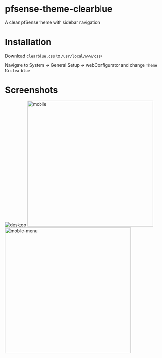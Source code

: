# pfsense-theme-clearblue
A clean pfSense theme with sidebar navigation

# Installation
Download `clearblue.css` to `/usr/local/www/css/`

Navigate to System -> General Setup -> webConfigurator and change `Theme` to `clearblue`

# Screenshots
<img src="https://github.com/scottlimmer/pfsense-theme-clearblue/assets/23328069/c7b69623-a903-4a89-988a-9d786776ed9e" alt="desktop">
<img src="https://github.com/scottlimmer/pfsense-theme-clearblue/assets/23328069/15a3e470-f953-4d91-89b0-3b01347977a6" alt="mobile" width=412>
<img src="https://github.com/scottlimmer/pfsense-theme-clearblue/assets/23328069/6fd4f073-50a0-4e20-861f-7c332dc930b0" alt="mobile-menu" width=412>
